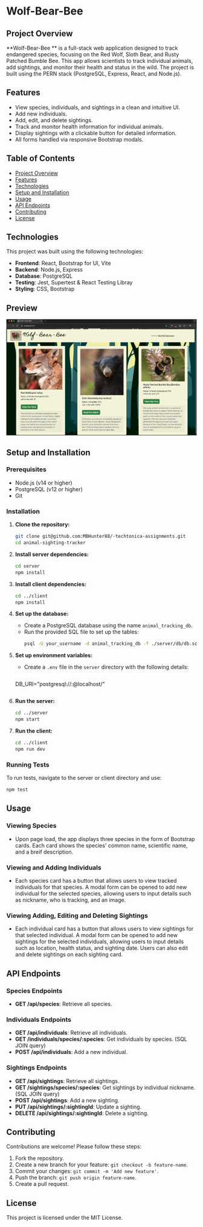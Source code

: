 
# Wolf-Bear-Bee 

## Project Overview
**Wolf-Bear-Bee ** is a full-stack web application designed to track endangered species, focusing on the Red Wolf, Sloth Bear, and Rusty Patched Bumble Bee. This app allows scientists to track individual animals, add sightings, and monitor their health and status in the wild. The project is built using the PERN stack (PostgreSQL, Express, React, and Node.js).

## Features
- View species, individuals, and sightings in a clean and intuitive UI.
- Add new individuals. 
- Add, edit, and delete sightings.
- Track and monitor health information for individual animals.
- Display sightings with a clickable button for detailed information.
- All forms handled via responsive Bootstrap modals.

## Table of Contents
- [Project Overview](#project-overview)
- [Features](#features)
- [Technologies](#technologies)
- [Setup and Installation](#setup-and-installation)
- [Usage](#usage)
- [API Endpoints](#api-endpoints)
- [Contributing](#contributing)
- [License](#license)

## Technologies
This project was built using the following technologies:
- **Frontend**: React, Bootstrap for UI, Vite
- **Backend**: Node.js, Express
- **Database**: PostgreSQL
- **Testing**: Jest, Supertest & React Testing Libray
- **Styling**: CSS, Bootstrap

## Preview

![short demo of web application](client/public/wolf-bear-bee.png)

## Setup and Installation

### Prerequisites
- Node.js (v14 or higher)
- PostgreSQL (v12 or higher)
- Git

### Installation
1. **Clone the repository:**
   ```bash
   git clone git@github.com:MBHunter88/-techtonica-assignments.git
   cd animal-sighting-tracker
   ```

2. **Install server dependencies:**
   ```bash
   cd server
   npm install
   ```

3. **Install client dependencies:**
   ```bash
   cd ../client
   npm install
   ```

4. **Set up the database:**
   - Create a PostgreSQL database using the name `animal_tracking_db`.
   - Run the provided SQL file to set up the tables:
     ```bash
     psql -U your_username -d animal_tracking_db -f ./server/db/db.sql
     ```

5. **Set up environment variables:**
   - Create a `.env` file in the `server` directory with the following details:
     ```
   DB_URI="postgresql://<user>:<password>@localhost/<database>"
     ```

6. **Run the server:**
   ```bash
   cd ../server
   npm start
   ```

7. **Run the client:**
   ```bash
   cd ../client
   npm run dev
   ```

### Running Tests
To run tests, navigate to the server or client directory and use:
```bash
npm test
```

## Usage

### Viewing Species
- Upon page load, the app displays three species in the form of Bootstrap cards. Each card shows the species' common name, scientific name, and a breif description.
  
### Viewing and Adding Individuals
- Each species card has a button that allows users to view tracked individuals for that species. A modal form can be opened to add new individual for the selected species, allowing users to input details such as nickname, who is tracking, and an image.

### Viewing Adding, Editing and Deleting Sightings
- Each individual card has a button that allows users to view sightings for that selected individual. A modal form can be opened to add new sightings for the selected individuals, allowing users to input details such as location, health status, and sighting date. Users can also edit and delete sightings on each sighting card. 

## API Endpoints

### Species Endpoints
- **GET /api/species**: Retrieve all species.

### Individuals Endpoints
- **GET /api/individuals**: Retrieve all individuals.
- **GET /individuals/species/:species**: Get individuals by species. (SQL JOIN query)
- **POST /api/individuals**: Add a new individual.

### Sightings Endpoints
- **GET /api/sightings**: Retrieve all sightings.
- **GET /sightings/species/:species**: Get sightings by individual nickname. (SQL JOIN query)
- **POST /api/sightings**: Add a new sighting.
- **PUT /api/sightings/:sightingId**: Update a sighting.
- **DELETE /api/sightings/:sightingId**: Delete a sighting.

## Contributing
Contributions are welcome! Please follow these steps:
1. Fork the repository.
2. Create a new branch for your feature: `git checkout -b feature-name`.
3. Commit your changes: `git commit -m 'Add new feature'`.
4. Push the branch: `git push origin feature-name`.
5. Create a pull request.

## License
This project is licensed under the MIT License.
